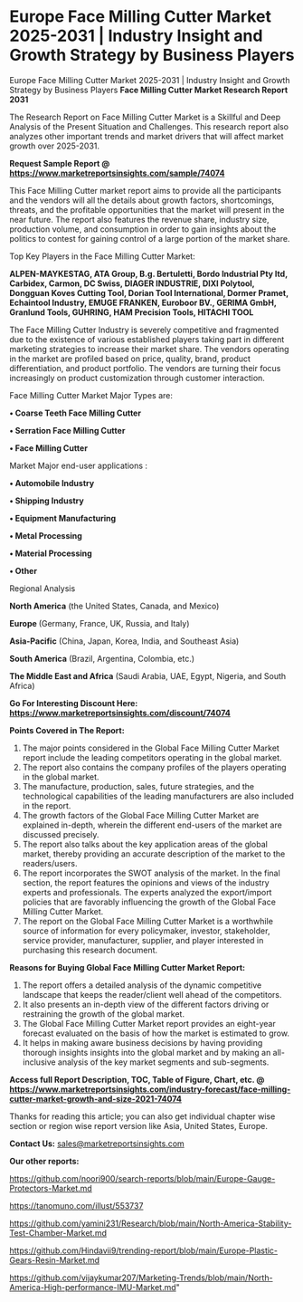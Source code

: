 # Europe Face Milling Cutter Market 2025-2031 | Industry Insight and Growth Strategy by Business Players
Europe Face Milling Cutter Market 2025-2031 | Industry Insight and Growth Strategy by Business Players
<strong>Face Milling Cutter Market Research Report 2031</strong>

The Research Report on Face Milling Cutter Market is a Skillful and Deep Analysis of the Present Situation and Challenges. This research report also analyzes other important trends and market drivers that will affect market growth over 2025-2031.

<strong>Request Sample Report @ <a href=https://www.marketreportsinsights.com/sample/74074>https://www.marketreportsinsights.com/sample/74074</a></strong>

This Face Milling Cutter market report aims to provide all the participants and the vendors will all the details about growth factors, shortcomings, threats, and the profitable opportunities that the market will present in the near future. The report also features the revenue share, industry size, production volume, and consumption in order to gain insights about the politics to contest for gaining control of a large portion of the market share.

Top Key Players in the Face Milling Cutter Market:

<strong>ALPEN-MAYKESTAG, ATA Group, B.g. Bertuletti, Bordo Industrial Pty ltd, Carbidex, Carmon, DC Swiss, DIAGER INDUSTRIE, DIXI Polytool, Dongguan Koves Cutting Tool, Dorian Tool International, Dormer Pramet, Echaintool Industry, EMUGE FRANKEN, Euroboor BV., GERIMA GmbH, Granlund Tools, GUHRING, HAM Precision Tools, HITACHI TOOL</strong>

The Face Milling Cutter Industry is severely competitive and fragmented due to the existence of various established players taking part in different marketing strategies to increase their market share. The vendors operating in the market are profiled based on price, quality, brand, product differentiation, and product portfolio. The vendors are turning their focus increasingly on product customization through customer interaction.

Face Milling Cutter Market Major Types are:

<strong>• Coarse Teeth Face Milling Cutter

• Serration Face Milling Cutter

• Face Milling Cutter</strong>

Market Major end-user applications :

<strong>• Automobile Industry

• Shipping Industry

• Equipment Manufacturing

• Metal Processing

• Material Processing

• Other</strong>

Regional Analysis

</u><strong><b>North America</b></strong> (the United States, Canada, and Mexico)

<strong><b>Europe </b></strong>(Germany, France, UK, Russia, and Italy)

<strong><b>Asia-Pacific</b></strong> (China, Japan, Korea, India, and Southeast Asia)

<strong><b>South America</b></strong> (Brazil, Argentina, Colombia, etc.)

<strong><b>The Middle East and Africa</b></strong> (Saudi Arabia, UAE, Egypt, Nigeria, and South Africa)

<strong>Go For Interesting Discount Here: <a href=https://www.marketreportsinsights.com/discount/74074>https://www.marketreportsinsights.com/discount/74074</a></strong>

<strong>Points Covered in The Report:</strong>
<ol>
  <li>The major points considered in the Global Face Milling Cutter Market report include the leading competitors operating in the global market.</li>
  <li>The report also contains the company profiles of the players operating in the global market.</li>
  <li>The manufacture, production, sales, future strategies, and the technological capabilities of the leading manufacturers are also included in the report.</li>
  <li>The growth factors of the Global Face Milling Cutter Market are explained in-depth, wherein the different end-users of the market are discussed precisely.</li>
  <li>The report also talks about the key application areas of the global market, thereby providing an accurate description of the market to the readers/users.</li>
  <li>The report incorporates the SWOT analysis of the market. In the final section, the report features the opinions and views of the industry experts and professionals. The experts analyzed the export/import policies that are favorably influencing the growth of the Global Face Milling Cutter Market.</li>
  <li>The report on the Global Face Milling Cutter Market is a worthwhile source of information for every policymaker, investor, stakeholder, service provider, manufacturer, supplier, and player interested in purchasing this research document.</li>
</ol>
<strong>Reasons for Buying Global Face Milling Cutter Market Report:</strong>

<ol>
  <li>The report offers a detailed analysis of the dynamic competitive landscape that keeps the reader/client well ahead of the competitors.</li>
  <li>It also presents an in-depth view of the different factors driving or restraining the growth of the global market.</li>
  <li>The Global Face Milling Cutter Market report provides an eight-year forecast evaluated on the basis of how the market is estimated to grow.</li>
  <li>It helps in making aware business decisions by having providing thorough insights insights into the global market and by making an all-inclusive analysis of the key market segments and sub-segments.</li>
</ol>
<strong>Access full Report Description, TOC, Table of Figure, Chart, etc. @ <a href=https://www.marketreportsinsights.com/industry-forecast/face-milling-cutter-market-growth-and-size-2021-74074>https://www.marketreportsinsights.com/industry-forecast/face-milling-cutter-market-growth-and-size-2021-74074</a></strong>


Thanks for reading this article; you can also get individual chapter wise section or region wise report version like Asia, United States, Europe.

<strong>Contact Us:</strong>
sales@marketreportsinsights.com

<strong>Our other reports:</strong>

<a href=https://github.com/noori900/search-reports/blob/main/Europe-Gauge-Protectors-Market.md>https://github.com/noori900/search-reports/blob/main/Europe-Gauge-Protectors-Market.md</a>

<a href=https://tanomuno.com/illust/553737>https://tanomuno.com/illust/553737</a>

<a href=https://github.com/yamini231/Research/blob/main/North-America-Stability-Test-Chamber-Market.md>https://github.com/yamini231/Research/blob/main/North-America-Stability-Test-Chamber-Market.md</a>

<a href=https://github.com/Hindavii9/trending-report/blob/main/Europe-Plastic-Gears-Resin-Market.md>https://github.com/Hindavii9/trending-report/blob/main/Europe-Plastic-Gears-Resin-Market.md</a>

<a href=https://github.com/vijaykumar207/Marketing-Trends/blob/main/North-America-High-performance-IMU-Market.md>https://github.com/vijaykumar207/Marketing-Trends/blob/main/North-America-High-performance-IMU-Market.md</a>"
